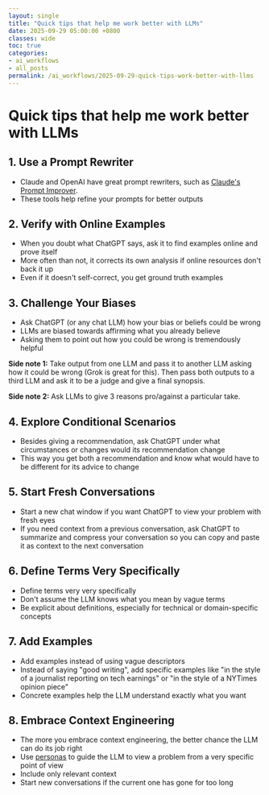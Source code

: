 ```yaml
---
layout: single
title: "Quick tips that help me work better with LLMs"
date: 2025-09-29 05:00:00 +0800
classes: wide
toc: true
categories:
- ai_workflows
- all_posts
permalink: /ai_workflows/2025-09-29-quick-tips-work-better-with-llms
---
```


# Quick tips that help me work better with LLMs

## 1. Use a Prompt Rewriter
- Claude and OpenAI have great prompt rewriters, such as [Claude's Prompt Improver](https://www.anthropic.com/news/prompt-improver).
- These tools help refine your prompts for better outputs

## 2. Verify with Online Examples
- When you doubt what ChatGPT says, ask it to find examples online and prove itself
- More often than not, it corrects its own analysis if online resources don't back it up
- Even if it doesn't self-correct, you get ground truth examples

## 3. Challenge Your Biases
- Ask ChatGPT (or any chat LLM) how your bias or beliefs could be wrong
- LLMs are biased towards affirming what you already believe
- Asking them to point out how you could be wrong is tremendously helpful

**Side note 1:** Take output from one LLM and pass it to another LLM asking how it could be wrong (Grok is great for this). Then pass both outputs to a third LLM and ask it to be a judge and give a final synopsis.

**Side note 2:** Ask LLMs to give 3 reasons pro/against a particular take.

## 4. Explore Conditional Scenarios
- Besides giving a recommendation, ask ChatGPT under what circumstances or changes would its recommendation change
- This way you get both a recommendation and know what would have to be different for its advice to change

## 5. Start Fresh Conversations
- Start a new chat window if you want ChatGPT to view your problem with fresh eyes
- If you need context from a previous conversation, ask ChatGPT to summarize and compress your conversation so you can copy and paste it as context to the next conversation

## 6. Define Terms Very Specifically
- Define terms very very specifically
- Don't assume the LLM knows what you mean by vague terms
- Be explicit about definitions, especially for technical or domain-specific concepts

## 7. Add Examples
- Add examples instead of using vague descriptors
- Instead of saying "good writing", add specific examples like "in the style of a journalist reporting on tech earnings" or "in the style of a NYTimes opinion piece"
- Concrete examples help the LLM understand exactly what you want

## 8. Embrace Context Engineering
- The more you embrace context engineering, the better chance the LLM can do its job right
- Use [personas](https://github.com/mark-torres10/ai_tools/tree/main/agents/personas) to guide the LLM to view a problem from a very specific point of view
- Include only relevant context
- Start new conversations if the current one has gone for too long